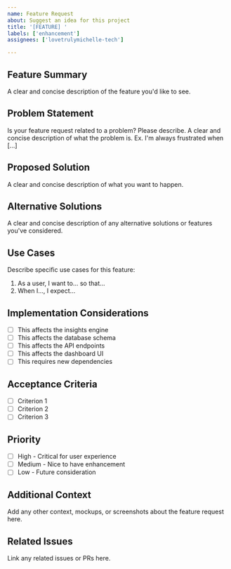 ```yaml
---
name: Feature Request
about: Suggest an idea for this project
title: '[FEATURE] '
labels: ['enhancement']
assignees: ['lovetrulymichelle-tech']

---
```


## Feature Summary
A clear and concise description of the feature you'd like to see.

## Problem Statement
Is your feature request related to a problem? Please describe.
A clear and concise description of what the problem is. Ex. I'm always frustrated when [...]

## Proposed Solution
A clear and concise description of what you want to happen.

## Alternative Solutions
A clear and concise description of any alternative solutions or features you've considered.

## Use Cases
Describe specific use cases for this feature:
1. As a user, I want to... so that...
2. When I..., I expect...

## Implementation Considerations
- [ ] This affects the insights engine
- [ ] This affects the database schema
- [ ] This affects the API endpoints
- [ ] This affects the dashboard UI
- [ ] This requires new dependencies

## Acceptance Criteria
- [ ] Criterion 1
- [ ] Criterion 2
- [ ] Criterion 3

## Priority
- [ ] High - Critical for user experience
- [ ] Medium - Nice to have enhancement
- [ ] Low - Future consideration

## Additional Context
Add any other context, mockups, or screenshots about the feature request here.

## Related Issues
Link any related issues or PRs here.